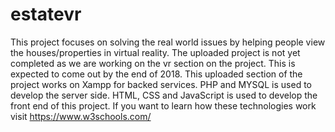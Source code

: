 # estatevr
This project focuses on solving the real world issues by helping people view the houses/properties in virtual reality.
The uploaded project is not yet completed as we are working on the vr section on the project. This is expected to come out by the end of 2018.
This uploaded section of the project works on Xampp for backed services.
PHP and MYSQL is used to develop the server side.
HTML, CSS and JavaScript is used to develop the front end of this project.
If you want to learn how these technologies work visit https://www.w3schools.com/

